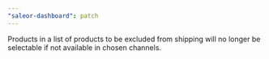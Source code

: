 ```yaml
---
"saleor-dashboard": patch
---
```


Products in a list of products to be excluded from shipping will no longer be selectable if not available in chosen channels.
